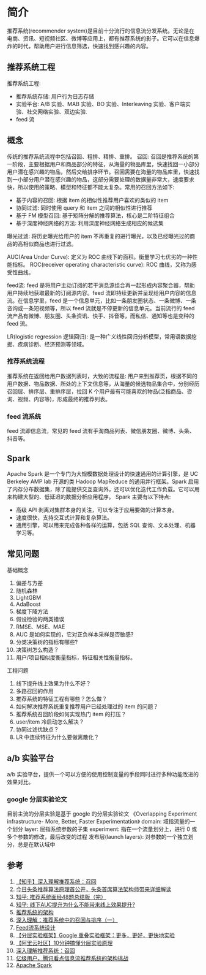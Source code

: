 # 简介
推荐系统(recommender system)是目前十分流行的信息流分发系统。无论是在电商、资讯、短视频社区、微博等应用上，都有推荐系统的影子。它可以在信息爆炸的时代，帮助用户进行信息筛选，快速找到感兴趣的内容。

## 推荐系统工程
推荐系统工程:
- 推荐系统存储: 用户行为日志存储
- 实验平台: A/B 实验、MAB 实验、BO 实验、Interleaving 实验、客户端实验、社交网络实验、双边实验.
- feed 流


## 概念
传统的推荐系统流程中包括召回、粗排、精排、重排。
召回: 召回是推荐系统的第一阶段，主要根据用户和商品部分的特征，从海量的物品库里，快速找回一小部分用户潜在感兴趣的物品，然后交给排序环节。召回需要在海量的物品库里，快速找到一小部分用户潜在感兴趣的物品，这部分需要处理的数据量非常大，速度要求快，所以使用的策略、模型和特征都不能太复杂。常用的召回方法如下:
- 基于内容的召回: 根据 item 的相似性推荐用户喜欢的类似的 item
- 协同过滤: 同时使用 query 和 item 之间的相似性进行推荐
- 基于 FM 模型召回: 基于矩阵分解的推荐算法，核心是二阶特征组合
- 基于深度神经网络的方法: 利用深度神经网络生成相应的候选集

曝光过滤: 将历史曝光给用户的 item 不再重复的进行曝光，以及已经曝光过的商品的高相似商品也进行过滤。

AUC(Area Under Curve): 定义为 ROC 曲线下的面积。衡量学习七优劣的一种性能指标。
ROC(receiver operating characteristic curve): ROC 曲线，又称为感受性曲线。

feed流: feed 是将用户主动订阅的若干消息源组合再一起形成内容聚合器，帮助用户持续地获取最新的订阅源内容。feed 流即持续更新并呈现给用户内容的信息流。在信息学里，feed 是一个信息单元，比如一条朋友圈状态、一条微博、一条咨询或一条短视频等，所以 feed 流就是不停更新的信息单元。当前流行的 feed 流产品有微博、朋友圈、头条资讯、快手、抖音等，而私信、通知等也是变种的 feed 流。

LR(logistic regression 逻辑回归): 是一种广义线性回归分析模型，常用语数据挖掘、疾病诊断、经济预测等领域。

### 推荐系统流程
推荐系统在返回给用户数据列表时，大致的流程是: 用户来到推荐页，根据不同的用户数据、物品数据、所处的上下文信息等，从海量的候选物品集合中，分别经历召回层、排序层、重排序层，拉回 K 个用户最有可能喜欢的物品(泛指商品、咨询、视频、内容等)，形成最终的推荐列表。

### feed 流系统
feed 流即信息流，常见的 feed 流有手淘商品列表、微信朋友圈、微博、头条、抖音等。

## Spark
Apache Spark 是一个专门为大规模数据处理设计的快速通用的计算引擎，是 UC Berkeley AMP lab 开源的类 Hadoop MapReduce 的通用并行框架。Spark 启用了内存分布数据集，除了能提供交互查询外，还可以优化迭代工作负载。它可以用来构建大型的、低延迟的数据分析应用程序。
Spark 主要有以下特点:
- 高级 API 剥离对集群本身的关注，可以专注于应用要做的计算本身。
- 速度很快，支持交互式计算和复杂算法。
- 通用引擎，可以用来完成各种各样的运算，包括 SQL 查询、文本处理、机器学习等。

## 常见问题
基础概念
1. 偏差与方差
2. 随机森林
3. LightGBM
4. AdaBoost
5. 梯度下降方法
6. 假设检验的两类错误
7. RMSE、MSE、MAE
8. AUC 是如何实现的，它对正负样本采样是否敏感?
9. 分类决策树的指标有哪些?
10. 决策树怎么构造？
11. 用户/项目相似度衡量指标，特征相关性衡量指标。

工程问题
1. 线下提升线上效果为什么不好？
2. 多路召回的作用
3. 推荐系统的特征工程有哪些？怎么做？
4. 如何解决推荐系统重复推荐用户已经处理过的 item 的问题？
5. 推荐系统召回阶段如何实现热门 item 的打压？
6. user/item 冷启动怎么解决？
7. 协同过滤优缺点？
8. LR 中连续特征为什么要做离散化？

## a/b 实验平台
a/b 实验平台，提供一个可以方便的使用控制变量的手段同时进行多种功能改进的效果对比。

### google 分层实验论文
目前主流的分层实验是基于 google 的分层实验论文 《Overlapping Experiment infrastructure- More, Better, Faster Experimentation》 
domain: 域指流量的一个划分
layer: 层指系统参数的子集
experiment: 指在一个流量划分上，进行 0 或多个参数的修改，最后改变的过程
发布层(launch layers): 对参数的一个独立划分，总是在默认域中

## 参考
1. [【知乎】深入理解推荐系统：召回](https://zhuanlan.zhihu.com/p/115690499)
2. [今日头条推荐算法原理首公开，头条首席算法架构师带来详细解读](https://www.leiphone.com/category/yanxishe/XlIxFZ5W3j8MvaEL.html)
3. [知乎: 推荐系统面经48题总结版（完）](https://zhuanlan.zhihu.com/p/422464069)
4. [知乎: 线下AUC提升为什么不能带来线上效果提升?](https://zhuanlan.zhihu.com/p/58152702)
5. [推荐系统的架构](https://kb.cnblogs.com/page/662938/)
6. [深入理解：推荐系统中的召回与排序（一）](http://www.woshipm.com/data-analysis/4542994.html)
7. [Feed流系统设计](https://www.jianshu.com/p/f8f0930f9d68)
8. [【分层实验框架】Google 重叠实验框架：更多，更好，更快地实验](https://logosty.github.io/2019/11/22/%E5%88%86%E5%B1%82%E5%AE%9E%E9%AA%8C%E6%A1%86%E6%9E%B6-Google-%E9%87%8D%E5%8F%A0%E5%AE%9E%E9%AA%8C%E6%A1%86%E6%9E%B6-%E6%9B%B4%E5%A4%9A-%E6%9B%B4%E5%A5%BD-%E6%9B%B4%E5%BF%AB%E5%9C%B0%E5%AE%9E%E9%AA%8C.html)
9. [【阿里云社区】10分钟搞懂分层实验原理](https://developer.aliyun.com/article/5837)
10. [深入理解推荐系统：召回](https://zhuanlan.zhihu.com/p/115690499)
11. [亿级用户，腾讯看点信息流推荐系统的架构挑战](https://cloud.tencent.com/developer/article/1722298)
12. [Apache Spark](https://baike.baidu.com/item/Apache%20Spark/59924870?fromtitle=SPARK&fromid=2229312)